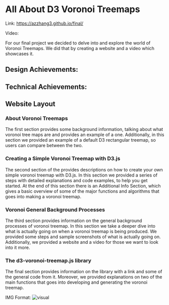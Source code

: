 All About D3 Voronoi Treemaps
===

Link: https://azzhang3.github.io/final/

Video:

For our final project we decided to delve into and explore the world of Voronoi Treemaps. We did that by creating a website and a video which showcases it.

Design Achievements:
- 

Technical Achievements:
- 

Website Layout
---

### About Voronoi Treemaps
The first section provides some background information, talking about what voronoi tree maps are and provides an example of a one. Additionally, in this section we provided an example of a default D3 rectangular treemap, so users can compare between the two. 

### Creating a Simple Voronoi Treemap with D3.js
The second section of the provides descriptions on how to create your own simple voronoi treemap with D3.js. In this section we provided a series of steps with detailed explanations and code examples, to help you get started. At the end of this section there is an Additional Info Section, which gives a basic overview of some of the major functions and algorithms that goes into making a voronoi treemap.

### Voronoi General Background Processes
The third section provides information on the general background processes of voronoi treemap. In this section we take a deeper dive into what is actually going on when a voronoi treemap is being produced. We provided some steps and sample screenshots of what is actually going on. Additionally, we provided a website and a video for those we want to look into it more.

### The d3-voronoi-treemap.js library
The final section provides information on the library with a link and some of the general code from it. Moreover, we provided explanations on two of the main functions that goes into developing and generating the voronoi treemap.

IMG Format:
![visual](Write-Up_Images/ErrorPlot.png)